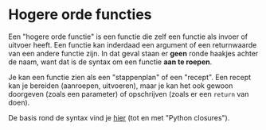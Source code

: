 # Hogere orde functies
Een "hogere orde functie" is een functie die zelf een functie als invoer of uitvoer heeft. Een functie kan inderdaad een argument of een returnwaarde van een andere functie zijn. In dat geval staan er **geen** ronde haakjes achter de naam, want dat is de syntax om een functie **aan te roepen**.

Je kan een functie zien als een "stappenplan" of een "recept". Een recept kan je bereiden (aanroepen, uitvoeren), maar je kan het ook gewoon doorgeven (zoals een parameter) of opschrijven (zoals er een `return` van doen).

De basis rond de syntax vind je [hier](https://github.com/Asabeneh/30-Days-Of-Python/blob/master/14_Day_Higher_order_functions/14_higher_order_functions.md) (tot en met "Python closures").
